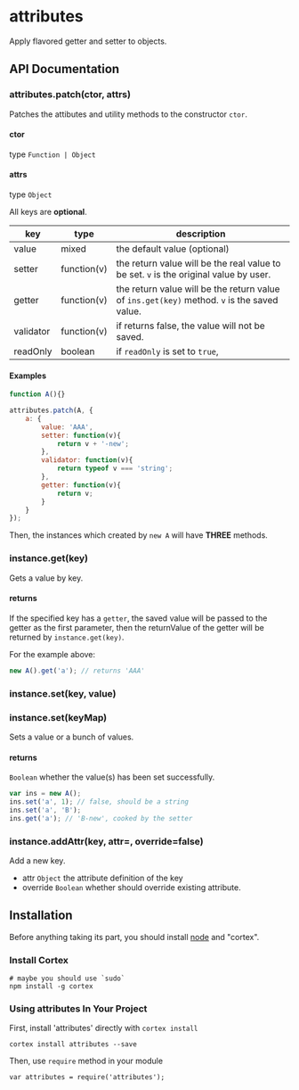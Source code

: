 # attributes

Apply flavored getter and setter to objects.


## API Documentation

### attributes.patch(ctor, attrs)

Patches the attibutes and utility methods to the constructor `ctor`.
    
#### ctor

type `Function | Object`


#### attrs

type `Object`

All keys are **optional**.

key       | type          | description
--------- | ------------- | -------------------------
value     | mixed         | the default value (optional)
setter    | function(v)   | the return value will be the real value to be set. `v` is the original value by user.
getter    | function(v)   | the return value will be the return value of `ins.get(key)` method. `v` is the saved value.
validator | function(v)   | if returns false, the value will not be saved.
readOnly  | boolean       | if `readOnly` is set to `true`, 

#### Examples

```js
function A(){}

attributes.patch(A, {
	a: {
		value: 'AAA',
		setter: function(v){
			return v + '-new';
		},
		validator: function(v){
			return typeof v === 'string';
		},
		getter: function(v){
			return v;
		}
	}
});
```

Then, the instances which created by `new A` will have **THREE** methods.

### instance.get(key)

Gets a value by key.

#### returns

If the specified key has a `getter`, the saved value will be passed to the getter as the first parameter, then the returnValue of the getter will be returned by `instance.get(key)`.

For the example above:

```js
new A().get('a'); // returns 'AAA'
```

### instance.set(key, value)
### instance.set(keyMap)

Sets a value or a bunch of values.

#### returns

`Boolean` whether the value(s) has been set successfully.

```js
var ins = new A();
ins.set('a', 1); // false, should be a string
ins.set('a', 'B');
ins.get('a'); // 'B-new', cooked by the setter
```


### instance.addAttr(key, attr=, override=false)

Add a new key.

- attr `Object` the attribute definition of the key
- override `Boolean` whether should override existing attribute.


## Installation

Before anything taking its part, you should install [node](http://nodejs.org) and "cortex".

### Install Cortex

    # maybe you should use `sudo`
    npm install -g cortex

### Using attributes In Your Project

First, install 'attributes' directly with `cortex install`
    
    cortex install attributes --save
    
Then, use `require` method in your module
    
    var attributes = require('attributes');